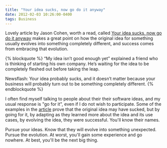 ```yaml
---
title: "Your idea sucks, now go do it anyway"
date: 2012-02-03 10:26:00-0400
tags: Business
---
```


Lovely article by Jason Cohen, worth a read, called [Your idea sucks, now go do it anyway](http://blog.asmartbear.com/your-idea-sucks-now-go-do-it-anyway.html) makes a great point on how the original idea for something usually evolves into something completely different, and success comes from embracing that evolution.

{% blockquote %}
“My idea isn’t good enough yet” explained a friend who is thinking of starting his own company. He’s waiting for the idea to be completely fleshed out before taking the leap.

Newsflash: Your idea probably sucks, and it doesn’t matter because your business will probably turn out to be something completely different.
{% endblockquote %}

I often find myself talking to people about their their software ideas, and my usual response is "go for it", even if I do not wish to participate. Some of the examples in the [article](http://blog.asmartbear.com/your-idea-sucks-now-go-do-it-anyway.html) prove that the original idea may have sucked, but by going for it, by adapting as they learned more about the idea and its use cases, by evolving the idea, they were successful. You'll know their names.

Pursue your ideas. Know that they will evolve into something unexpected. Pursue the evolution. At worst, you'll gain some experience and go nowhere. At best, you'll be the next big thing.
